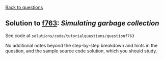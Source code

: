 [Back to questions](../README.md)

## Solution to [f763](../questions/f763): *Simulating garbage collection*

See code at `solutions/code/tutorialquestions/questionf763`

No additional notes beyond the step-by-step breakdown and hints in the question, and the sample source code solution, which you should study.